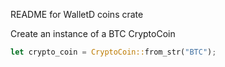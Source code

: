 README for WalletD coins crate

Create an instance of a BTC CryptoCoin
```rust
let crypto_coin = CryptoCoin::from_str("BTC");
```